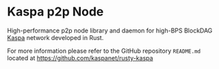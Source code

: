 # Kaspa p2p Node

High-performance p2p node library and daemon for high-BPS BlockDAG [Kaspa](https://kaspa.org) network developed in Rust.

For more information please refer to the GitHub repository `README.md` located at https://github.com/kaspanet/rusty-kaspa
